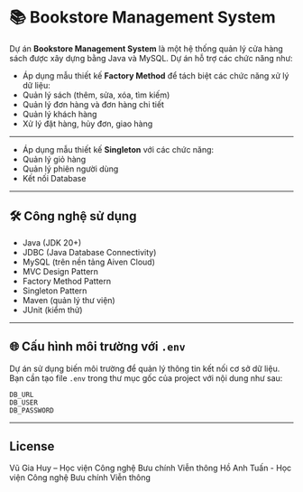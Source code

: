 # 📚 Bookstore Management System

Dự án **Bookstore Management System** là một hệ thống quản lý cửa hàng sách được xây dựng bằng Java và MySQL. Dự án hỗ trợ các chức năng như:

- Áp dụng mẫu thiết kế **Factory Method** để tách biệt các chức năng xử lý dữ liệu:
- Quản lý sách (thêm, sửa, xóa, tìm kiếm)
- Quản lý đơn hàng và đơn hàng chi tiết
- Quản lý khách hàng
- Xử lý đặt hàng, hủy đơn, giao hàng

---

- Áp dụng mẫu thiết kế **Singleton** với các chức năng:
- Quản lý giỏ hàng
- Quản lý phiên người dùng
- Kết nối Database

---

## 🛠️ Công nghệ sử dụng

- Java (JDK 20+)
- JDBC (Java Database Connectivity)
- MySQL (trên nền tảng Aiven Cloud)
- MVC Design Pattern
- Factory Method Pattern
- Singleton Pattern
- Maven (quản lý thư viện)
- JUnit (kiểm thử)

---

## 🌐 Cấu hình môi trường với `.env`

Dự án sử dụng biến môi trường để quản lý thông tin kết nối cơ sở dữ liệu. Bạn cần tạo file `.env` trong thư mục gốc của project với nội dung như sau:

```env
DB_URL
DB_USER
DB_PASSWORD
```
---

## License
Vũ Gia Huy – Học viện Công nghệ Bưu chính Viễn thông
Hồ Anh Tuấn - Học viện Công nghệ Bưu chính Viễn thông
